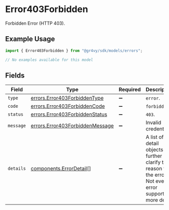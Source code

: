 # Error403Forbidden

Forbidden Error (HTTP 403).

## Example Usage

```typescript
import { Error403Forbidden } from "@gr4vy/sdk/models/errors";

// No examples available for this model
```

## Fields

| Field                                                                                                         | Type                                                                                                          | Required                                                                                                      | Description                                                                                                   | Example                                                                                                       |
| ------------------------------------------------------------------------------------------------------------- | ------------------------------------------------------------------------------------------------------------- | ------------------------------------------------------------------------------------------------------------- | ------------------------------------------------------------------------------------------------------------- | ------------------------------------------------------------------------------------------------------------- |
| `type`                                                                                                        | [errors.Error403ForbiddenType](../../models/errors/error403forbiddentype.md)                                  | :heavy_minus_sign:                                                                                            | `error`.                                                                                                      | error                                                                                                         |
| `code`                                                                                                        | [errors.Error403ForbiddenCode](../../models/errors/error403forbiddencode.md)                                  | :heavy_minus_sign:                                                                                            | `forbidden`.                                                                                                  | forbidden                                                                                                     |
| `status`                                                                                                      | [errors.Error403ForbiddenStatus](../../models/errors/error403forbiddenstatus.md)                              | :heavy_minus_sign:                                                                                            | `403`.                                                                                                        | 403                                                                                                           |
| `message`                                                                                                     | [errors.Error403ForbiddenMessage](../../models/errors/error403forbiddenmessage.md)                            | :heavy_minus_sign:                                                                                            | Invalid credentials.                                                                                          | Invalid credentials                                                                                           |
| `details`                                                                                                     | [components.ErrorDetail](../../models/components/errordetail.md)[]                                            | :heavy_minus_sign:                                                                                            | A list of detail objects that further clarify the reason for the error.<br/>Not every error supports more detail. | []                                                                                                            |